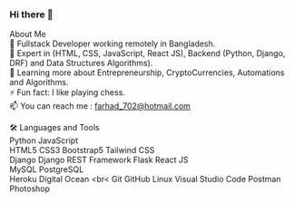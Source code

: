 ### Hi there 👋
About Me <br>
🤔   Fullstack Developer working remotely in Bangladesh. <br>
💼   Expert in (HTML, CSS, JavaScript, React JS), Backend (Python, Django, DRF) and Data Structures Algorithms). <br>
🌱   Learning more about Entrepreneurship, CryptoCurrencies, Automations and Algorithms. <br>
⚡️   Fun fact: I like playing chess. <br>
📫   You can reach me : farhad_702@hotmail.com <br>



🛠  Languages and Tools <br>
Python JavaScript <br>
HTML5 CSS3 Bootstrap5 Tailwind CSS <br>
Django Django REST Framework Flask React JS <br>
MySQL PostgreSQL <br>
Heroku Digital Ocean <br<
Git GitHub Linux Visual Studio Code Postman Photoshop <br>
